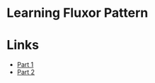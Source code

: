 #  Learning Fluxor Pattern


# Links

- [Part 1](https://dev.to/mr_eking/advanced-blazor-state-management-using-fluxor-part-1-696)
- [Part 2](https://dev.to/mr_eking/advanced-blazor-state-management-using-fluxor-part-2-io7)

